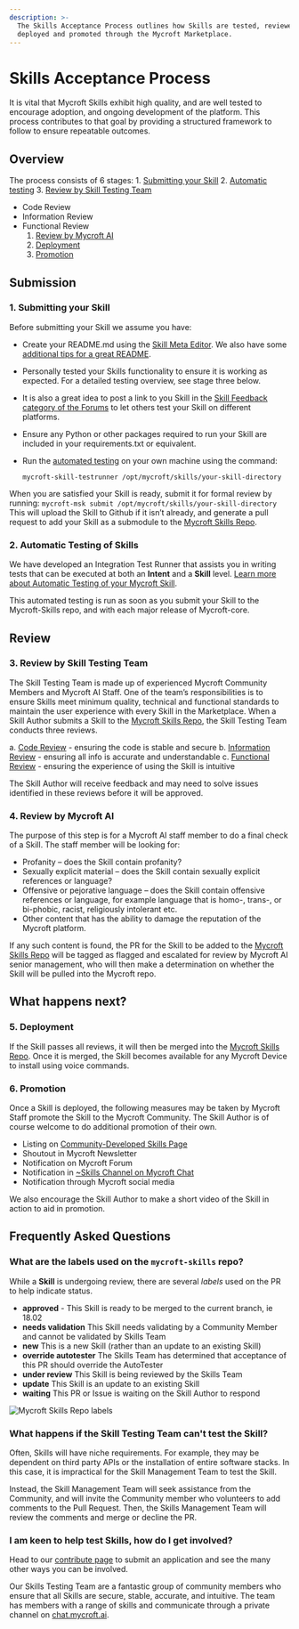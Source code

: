 ```yaml
---
description: >-
  The Skills Acceptance Process outlines how Skills are tested, reviewed,
  deployed and promoted through the Mycroft Marketplace.
---
```


# Skills Acceptance Process

It is vital that Mycroft Skills exhibit high quality, and are well tested to encourage adoption, and ongoing development of the platform. This process contributes to that goal by providing a structured framework to follow to ensure repeatable outcomes.

## Overview

The process consists of 6 stages: 1. [Submitting your Skill](https://mycroft.ai/documentation/skills/skills-acceptance-process/#1-submitting-your-skill) 2. [Automatic testing](https://mycroft.ai/documentation/skills/skills-acceptance-process/#2-automatic-testing-of-skills) 3. [Review by Skill Testing Team](https://mycroft.ai/documentation/skills/skills-acceptance-process/#3-review-by-skill-testing-team)

* Code Review
* Information Review
* Functional Review
  1. [Review by Mycroft AI](https://mycroft.ai/documentation/skills/skills-acceptance-process/#4-review-by-mycroft-ai)
  2. [Deployment](https://mycroft.ai/documentation/skills/skills-acceptance-process/#5-deployment)
  3. [Promotion](https://mycroft.ai/documentation/skills/skills-acceptance-process/#6-promotion)

## Submission

### 1. Submitting your Skill

Before submitting your Skill we assume you have:

* Create your README.md using the [Skill Meta Editor](https://mycroft.ai/skill-meta-editor). We also have some [additional tips for a great README](http://mycroft.ai/documentation/skills/skills-readme-md/).
* Personally tested your Skills functionality to ensure it is working as expected. For a detailed testing overview, see stage three below.
* It is also a great idea to post a link to you Skill in the [Skill Feedback category of the Forums](https://community.mycroft.ai/c/skill-feedback) to let others test your Skill on different platforms.
* Ensure any Python or other packages required to run your Skill are included in your requirements.txt or equivalent.
* Run the [automated testing](https://mycroft.ai/documentation/skills/automatic-testing/) on your own machine using the command:

  `mycroft-skill-testrunner /opt/mycroft/skills/your-skill-directory`

When you are satisfied your Skill is ready, submit it for formal review by running: `mycroft-msk submit /opt/mycroft/skills/your-skill-directory` This will upload the Skill to Github if it isn’t already, and generate a pull request to add your Skill as a submodule to the [Mycroft Skills Repo](https://github.com/MycroftAI/mycroft-skills).

### 2. Automatic Testing of Skills

We have developed an Integration Test Runner that assists you in writing tests that can be executed at both an **Intent** and a **Skill** level. [Learn more about Automatic Testing of your Mycroft Skill](https://mycroft.ai/documentation/skills/automatic-testing/).

This automated testing is run as soon as you submit your Skill to the Mycroft-Skills repo, and with each major release of Mycroft-core.

## Review

### 3. Review by Skill Testing Team

The Skill Testing Team is made up of experienced Mycroft Community Members and Mycroft AI Staff. One of the team’s responsibilities is to ensure Skills meet minimum quality, technical and functional standards to maintain the user experience with every Skill in the Marketplace. When a Skill Author submits a Skill to the [Mycroft Skills Repo](https://github.com/MycroftAI/mycroft-skills), the Skill Testing Team conducts three reviews.

a. [Code Review](http://mycroft.ai/documentation/skills/skills-acceptance-process/skills-review-code-template/) - ensuring the code is stable and secure b. [Information Review](http://mycroft.ai/documentation/skills/skills-acceptance-process/skills-review-information-template/) - ensuring all info is accurate and understandable c. [Functional Review](http://mycroft.ai/documentation/skills/skills-acceptance-process/skills-review-functional-template/) - ensuring the experience of using the Skill is intuitive

The Skill Author will receive feedback and may need to solve issues identified in these reviews before it will be approved.

### 4. Review by Mycroft AI

The purpose of this step is for a Mycroft AI staff member to do a final check of a Skill. The staff member will be looking for:

* Profanity – does the Skill contain profanity?
* Sexually explicit material – does the Skill contain sexually explicit references or language?
* Offensive or pejorative language – does the Skill contain offensive references or language, for example language that is homo-, trans-, or bi-phobic, racist, religiously intolerant etc.
* Other content that has the ability to damage the reputation of the Mycroft platform.

If any such content is found, the PR for the Skill to be added to the [Mycroft Skills Repo](https://github.com/MycroftAI/mycroft-skills) will be tagged as flagged and escalated for review by Mycroft AI senior management, who will then make a determination on whether the Skill will be pulled into the Mycroft repo.

## What happens next?

### 5. Deployment

If the Skill passes all reviews, it will then be merged into the [Mycroft Skills Repo](https://github.com/MycroftAI/mycroft-skills). Once it is merged, the Skill becomes available for any Mycroft Device to install using voice commands.

### 6. Promotion

Once a Skill is deployed, the following measures may be taken by Mycroft Staff promote the Skill to the Mycroft Community. The Skill Author is of course welcome to do additional promotion of their own.

* Listing on [Community-Developed Skills Page](https://mycroft.ai/documentation/skills/#community-developed-skills)
* Shoutout in Mycroft Newsletter
* Notification on Mycroft Forum
* Notification in [~Skills Channel on Mycroft Chat](https://chat.mycroft.ai/community/channels/skills)
* Notification through Mycroft social media

We also encourage the Skill Author to make a short video of the Skill in action to aid in promotion.

## Frequently Asked Questions

### What are the labels used on the `mycroft-skills` repo?

While a **Skill** is undergoing review, there are several _labels_ used on the PR to help indicate status.

* **approved** - This Skill is ready to be merged to the current branch, ie 18.02
* **needs validation** This Skill needs validating by a Community Member and cannot be validated by Skills Team
* **new** This is a new Skill \(rather than an update to an existing Skill\)
* **override autotester** The Skills Team has determined that acceptance of this PR should override the AutoTester
* **under review** This Skill is being reviewed by the Skills Team
* **update** This Skill is an update to an existing Skill
* **waiting** This PR or Issue is waiting on the Skill Author to respond

![Mycroft Skills Repo labels](https://mycroft.ai/wp-content/uploads/2018/06/mycroft-skils-repo-labels.png)

### What happens if the Skill Testing Team can't test the Skill?

Often, Skills will have niche requirements. For example, they may be dependent on third party APIs or the installation of entire software stacks. In this case, it is impractical for the Skill Management Team to test the Skill.

Instead, the Skill Management Team will seek assistance from the Community, and will invite the Community member who volunteers to add comments to the Pull Request. Then, the Skills Management Team will review the comments and merge or decline the PR.

### I am keen to help test Skills, how do I get involved?

Head to our [contribute page](https://mycroft.ai/contribute/#suggest-and-test-skills) to submit an application and see the many other ways you can be involved.

Our Skills Testing Team are a fantastic group of community members who ensure that all Skills are secure, stable, accurate, and intuitive. The team has members with a range of skills and communicate through a private channel on [chat.mycroft.ai](https://chat.mycroft.ai/).

